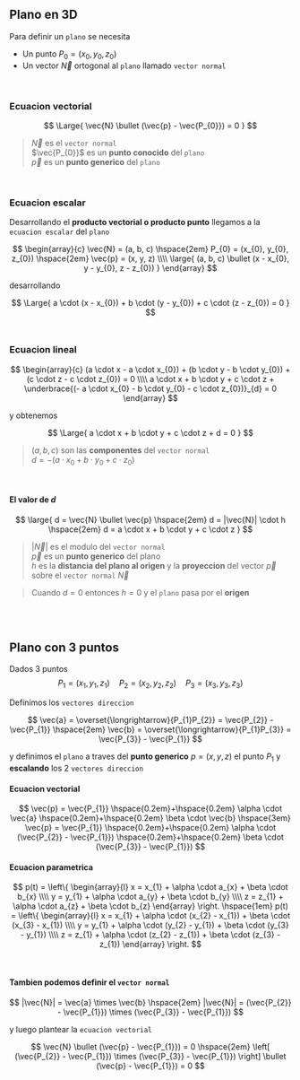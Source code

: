 ## Plano en 3D

Para definir un `plano` se necesita 

- Un punto $P_{0} = (x_{0}, y_{0}, z_{0})$
- Un vector $\vec{N}$ ortogonal al `plano` llamado `vector normal`

<br>

<!-- MARK: Ecuacion vectorial -->
### Ecuacion vectorial

$$
\Large{
    \vec{N} \bullet (\vec{p} - \vec{P_{0}}) = 0
}    
$$

> $\vec{N}$ es el `vector normal`
> <br>
> $\vec{P_{0}}$ es un **punto conocido** del `plano`
> <br>
> $\vec{p}$ es un **punto generico** del `plano`

<br>

<!-- MARK: Ecuacion Escalar -->
### Ecuacion escalar

Desarrollando el **producto vectorial o producto punto** llegamos a la `ecuacion escalar` del `plano`

$$
\begin{array}{c}
    \vec{N} = (a, b, c) 
    \hspace{2em}
    P_{0} = (x_{0}, y_{0}, z_{0})
    \hspace{2em}
    \vec{p} = (x, y, z)
    \\\\
    \large{
        (a, b, c) \bullet (x - x_{0}, y - y_{0}, z - z_{0})
    }
\end{array}
$$

desarrollando

$$
    \Large{
        a \cdot (x - x_{0}) + 
        b \cdot (y - y_{0}) + 
        c \cdot (z - z_{0}) = 0
    }
$$
<br>

<!-- MARK: Ecuacion lineal -->
### Ecuacion lineal

$$
\begin{array}{c}
    (a \cdot x - a \cdot x_{0}) + 
    (b \cdot y - b \cdot y_{0}) + 
    (c \cdot z - c \cdot z_{0}) = 0
    \\\\
    a \cdot x + b \cdot y + c \cdot z + \underbrace{(- a \cdot x_{0} - b \cdot y_{0} - c \cdot z_{0})}_{d} = 0
\end{array}
$$

y obtenemos

$$
    \Large{
        a \cdot x + b \cdot y + c \cdot z + d = 0
    }
$$

> $(a, b, c)$ son las **componentes** del `vector normal`
> <br>
> $d = - (a \cdot x_{0} + b \cdot y_{0} + c \cdot z_{0})$

<br>

<!-- MARK: Valor de d -->
#### El valor de $d$

$$
\large{
    d = \vec{N} \bullet \vec{p}
    \hspace{2em}
    d = |\vec{N}| \cdot h
    \hspace{2em}
    d = a \cdot x + b \cdot y + c \cdot z
}
$$

> $|\vec{N}|$ es el modulo del `vector normal`
> <br>
> $\vec{p}$ es un **punto generico** del plano
> <br>
> $h$ es la **distancia del plano al origen** y la **proyeccion** del vector $\vec{p}$ sobre el `vector normal` $\vec{N}$

> Cuando $d = 0$ entonces $h = 0$ y el `plano` pasa por el **origen**


<br><br>

## Plano con 3 puntos

Dados 3 puntos 
$$
    P_{1} = (x_{1}, y_{1}, z_{1})
    \hspace{1em}
    P_{2} = (x_{2}, y_{2}, z_{2})
    \hspace{1em}
    P_{3} = (x_{3}, y_{3}, z_{3})
$$

Definimos los `vectores direccion`

$$
    \vec{a} = \overset{\longrightarrow}{P_{1}P_{2}} = \vec{P_{2}} - \vec{P_{1}}
    \hspace{2em}
    \vec{b} = \overset{\longrightarrow}{P_{1}P_{3}} = \vec{P_{3}} - \vec{P_{1}}
$$

y definimos el `plano` a traves del **punto generico** $p = (x, y, z)$ el punto $P_{1}$ y **escalando** los 2 `vectores direccion`

#### Ecuacion vectorial
$$
    \vec{p} = \vec{P_{1}} \hspace{0.2em}+\hspace{0.2em} \alpha \cdot \vec{a} \hspace{0.2em}+\hspace{0.2em} \beta \cdot \vec{b}
    \hspace{3em}
    \vec{p} = \vec{P_{1}} \hspace{0.2em}+\hspace{0.2em} \alpha \cdot (\vec{P_{2}} - \vec{P_{1}}) \hspace{0.2em}+\hspace{0.2em} \beta \cdot (\vec{P_{3}} - \vec{P_{1}})
$$

#### Ecuacion parametrica

$$
p(t) = 
\left\{ 
    \begin{array}{l}
        x = x_{1} + \alpha \cdot a_{x} + \beta \cdot b_{x}
        \\\\
        y = y_{1} + \alpha \cdot a_{y} + \beta \cdot b_{y}
        \\\\ 
        z = z_{1} + \alpha \cdot a_{z} + \beta \cdot b_{z}
    \end{array} 
\right.
\hspace{1em}
p(t) = 
\left\{ 
    \begin{array}{l}
        x = x_{1} + \alpha \cdot (x_{2} - x_{1}) + \beta \cdot (x_{3} - x_{1}) 
        \\\\
        y = y_{1} + \alpha \cdot (y_{2} - y_{1}) + \beta \cdot (y_{3} - y_{1})
        \\\\ 
        z = z_{1} + \alpha \cdot (z_{2} - z_{1}) + \beta \cdot (z_{3} - z_{1})
    \end{array} 
\right.
$$

<br>

#### Tambien podemos definir el `vector normal`
$$
    |\vec{N}| = \vec{a} \times \vec{b}
    \hspace{2em}
    |\vec{N}| = (\vec{P_{2}} - \vec{P_{1}}) \times (\vec{P_{3}} - \vec{P_{1}})
$$

y luego plantear la `ecuacion vectorial`

$$
    \vec{N} \bullet (\vec{p} - \vec{P_{1}}) = 0
    \hspace{2em}
    \left[
        (\vec{P_{2}} - \vec{P_{1}}) \times (\vec{P_{3}} - \vec{P_{1}})
    \right] \bullet (\vec{p} - \vec{P_{1}}) = 0
$$

<br><br>



